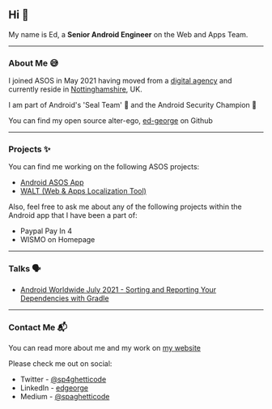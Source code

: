 ## Hi 👋

My name is Ed, a **Senior Android Engineer** on the Web and Apps Team.

---

### About Me 😅

I joined ASOS in May 2021 having moved from a [digital agency](https://himumsaiddad.com) and currently reside in [Nottinghamshire](https://en.wikipedia.org/wiki/Beeston,_Nottinghamshire), UK.

I am part of Android's 'Seal Team' 🦭 and the Android Security Champion 🔐

You can find my open source alter-ego, [ed-george](https://github.com/ed-george) on Github

---

### Projects ✨

You can find me working on the following ASOS projects:

*   [Android ASOS App](https://github.com/asosteam/asos-native-android)
*   [WALT (Web & Apps Localization Tool)](https://github.com/asosteam/asos-cx-localization)

Also, feel free to ask me about any of the following projects within the Android app that I have been a part of:

*   Paypal Pay In 4
*   WISMO on Homepage

---

### Talks 🗣

*   [Android Worldwide July 2021 - Sorting and Reporting Your Dependencies with Gradle](https://www.youtube.com/watch?v=4PCCiEThhbE)

---

### Contact Me 📬

You can read more about me and my work on [my website](https://ed-george.github.io/)

Please check me out on social:

*   Twitter - [@sp4ghetticode](http://twitter.com/sp4ghetticode)
*   LinkedIn - [edgeorge](http://linkedin.com/in/edgeorge)
*   Medium - [@spaghetticode](https://medium.com/@spaghetticode)
